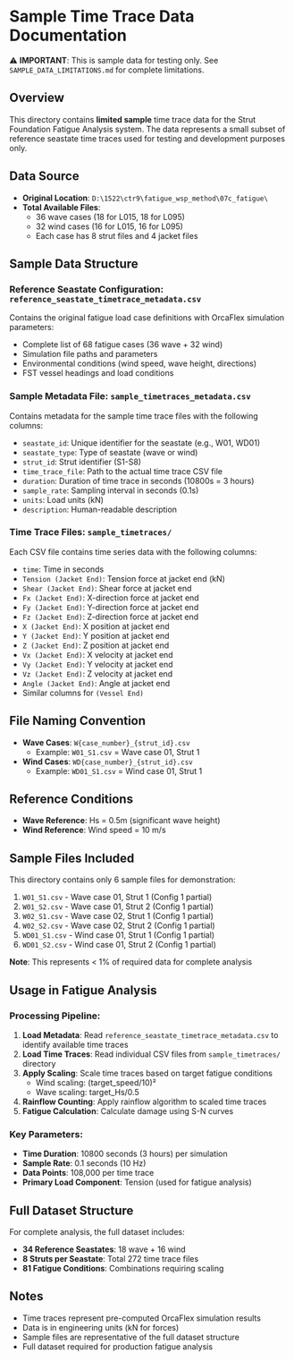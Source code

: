 # Sample Time Trace Data Documentation

⚠️ **IMPORTANT**: This is sample data for testing only. See `SAMPLE_DATA_LIMITATIONS.md` for complete limitations.

## Overview
This directory contains **limited sample** time trace data for the Strut Foundation Fatigue Analysis system. The data represents a small subset of reference seastate time traces used for testing and development purposes only.

## Data Source
- **Original Location**: `D:\1522\ctr9\fatigue_wsp_method\07c_fatigue\`
- **Total Available Files**: 
  - 36 wave cases (18 for L015, 18 for L095)
  - 32 wind cases (16 for L015, 16 for L095)
  - Each case has 8 strut files and 4 jacket files

## Sample Data Structure

### Reference Seastate Configuration: `reference_seastate_timetrace_metadata.csv`
Contains the original fatigue load case definitions with OrcaFlex simulation parameters:
- Complete list of 68 fatigue cases (36 wave + 32 wind)
- Simulation file paths and parameters
- Environmental conditions (wind speed, wave height, directions)
- FST vessel headings and load conditions

### Sample Metadata File: `sample_timetraces_metadata.csv`
Contains metadata for the sample time trace files with the following columns:
- `seastate_id`: Unique identifier for the seastate (e.g., W01, WD01)
- `seastate_type`: Type of seastate (wave or wind)
- `strut_id`: Strut identifier (S1-S8)
- `time_trace_file`: Path to the actual time trace CSV file
- `duration`: Duration of time trace in seconds (10800s = 3 hours)
- `sample_rate`: Sampling interval in seconds (0.1s)
- `units`: Load units (kN)
- `description`: Human-readable description

### Time Trace Files: `sample_timetraces/`
Each CSV file contains time series data with the following columns:
- `time`: Time in seconds
- `Tension (Jacket End)`: Tension force at jacket end (kN)
- `Shear (Jacket End)`: Shear force at jacket end  
- `Fx (Jacket End)`: X-direction force at jacket end
- `Fy (Jacket End)`: Y-direction force at jacket end
- `Fz (Jacket End)`: Z-direction force at jacket end
- `X (Jacket End)`: X position at jacket end
- `Y (Jacket End)`: Y position at jacket end
- `Z (Jacket End)`: Z position at jacket end
- `Vx (Jacket End)`: X velocity at jacket end
- `Vy (Jacket End)`: Y velocity at jacket end
- `Vz (Jacket End)`: Z velocity at jacket end
- `Angle (Jacket End)`: Angle at jacket end
- Similar columns for `(Vessel End)`

## File Naming Convention
- **Wave Cases**: `W{case_number}_{strut_id}.csv`
  - Example: `W01_S1.csv` = Wave case 01, Strut 1
- **Wind Cases**: `WD{case_number}_{strut_id}.csv`
  - Example: `WD01_S1.csv` = Wind case 01, Strut 1

## Reference Conditions
- **Wave Reference**: Hs = 0.5m (significant wave height)
- **Wind Reference**: Wind speed = 10 m/s

## Sample Files Included
This directory contains only 6 sample files for demonstration:
1. `W01_S1.csv` - Wave case 01, Strut 1 (Config 1 partial)
2. `W01_S2.csv` - Wave case 01, Strut 2 (Config 1 partial)
3. `W02_S1.csv` - Wave case 02, Strut 1 (Config 1 partial)
4. `W02_S2.csv` - Wave case 02, Strut 2 (Config 1 partial)
5. `WD01_S1.csv` - Wind case 01, Strut 1 (Config 1 partial)
6. `WD01_S2.csv` - Wind case 01, Strut 2 (Config 1 partial)

**Note**: This represents < 1% of required data for complete analysis

## Usage in Fatigue Analysis

### Processing Pipeline:
1. **Load Metadata**: Read `reference_seastate_timetrace_metadata.csv` to identify available time traces
2. **Load Time Traces**: Read individual CSV files from `sample_timetraces/` directory
3. **Apply Scaling**: Scale time traces based on target fatigue conditions
   - Wind scaling: (target_speed/10)²
   - Wave scaling: target_Hs/0.5
4. **Rainflow Counting**: Apply rainflow algorithm to scaled time traces
5. **Fatigue Calculation**: Calculate damage using S-N curves

### Key Parameters:
- **Time Duration**: 10800 seconds (3 hours) per simulation
- **Sample Rate**: 0.1 seconds (10 Hz)
- **Data Points**: 108,000 per time trace
- **Primary Load Component**: Tension (used for fatigue analysis)

## Full Dataset Structure
For complete analysis, the full dataset includes:
- **34 Reference Seastates**: 18 wave + 16 wind
- **8 Struts per Seastate**: Total 272 time trace files
- **81 Fatigue Conditions**: Combinations requiring scaling

## Notes
- Time traces represent pre-computed OrcaFlex simulation results
- Data is in engineering units (kN for forces)
- Sample files are representative of the full dataset structure
- Full dataset required for production fatigue analysis